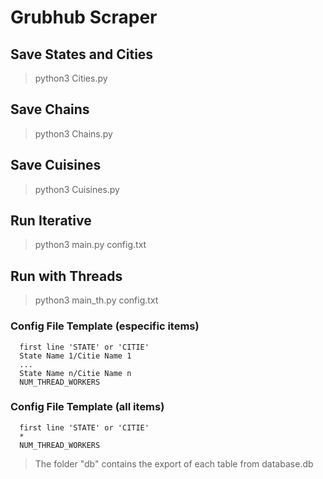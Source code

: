 # Grubhub Scraper

## Save States and Cities
> python3 Cities.py

## Save Chains
> python3 Chains.py

## Save Cuisines
> python3 Cuisines.py

## Run Iterative
> python3 main.py config.txt

## Run with Threads
> python3 main_th.py config.txt


### Config File Template (especific items)
```
  first line 'STATE' or 'CITIE'
  State Name 1/Citie Name 1
  ...
  State Name n/Citie Name n
  NUM_THREAD_WORKERS
```
### Config File Template (all items)
```
  first line 'STATE' or 'CITIE'
  *
  NUM_THREAD_WORKERS
```

> The folder "db" contains the export of each table from database.db
